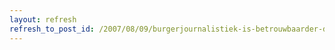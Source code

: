 ```yaml
---
layout: refresh
refresh_to_post_id: /2007/08/09/burgerjournalistiek-is-betrouwbaarder-dan-de-klassieke-media
---
```

